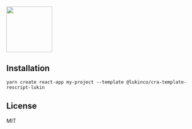 <h1>
    <img src="https://user-images.githubusercontent.com/2853428/76265321-f3733a00-6242-11ea-8ea7-d3e0b6d1c095.png" height="120" />
</h1>

## Installation

```
yarn create react-app my-project --template @lukinco/cra-template-rescript-lukin
```

## License

MIT
